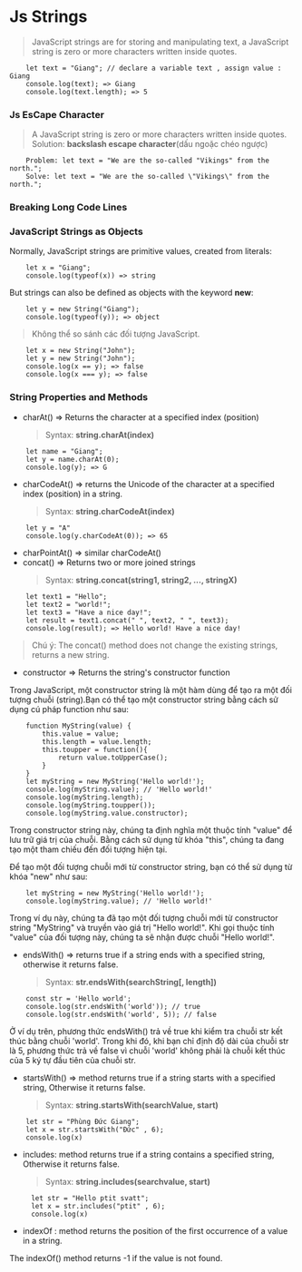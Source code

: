 # Js Strings

> JavaScript strings are for storing and manipulating text, a JavaScript string is zero or more characters written inside quotes.

```
    let text = "Giang"; // declare a variable text , assign value : Giang
    console.log(text); => Giang
    console.log(text.length); => 5

```

### Js EsCape Character

> A JavaScript string is zero or more characters written inside quotes.
> Solution: **backslash escape character**(dấu ngoặc chéo ngược)

```
    Problem: let text = "We are the so-called "Vikings" from the north.";
    Solve: let text = "We are the so-called \"Vikings\" from the north.";
```

### Breaking Long Code Lines

### JavaScript Strings as Objects

Normally, JavaScript strings are primitive values, created from literals:

```
    let x = "Giang";
    console.log(typeof(x)) => string
```

But strings can also be defined as objects with the keyword **new**:

```
    let y = new String("Giang");
    console.log(typeof(y)); => object
```

> Không thể so sánh các đối tượng JavaScript.

```
    let x = new String("John");
    let y = new String("John");
    console.log(x == y); => false
    console.log(x === y); => false
```

### String Properties and Methods

- charAt() => Returns the character at a specified index (position)
  > Syntax: **string.charAt(index)**

```
    let name = "Giang";
    let y = name.charAt(0);
    console.log(y); => G
```

- charCodeAt() => returns the Unicode of the character at a specified index (position) in a string.
  > Syntax: **string.charCodeAt(index)**

```
    let y = "A"
    console.log(y.charCodeAt(0)); => 65
```

- charPointAt() => similar charCodeAt()
- concat() => Returns two or more joined strings
  > Syntax: **string.concat(string1, string2, ..., stringX)**

```
    let text1 = "Hello";
    let text2 = "world!";
    let text3 = "Have a nice day!";
    let result = text1.concat(" ", text2, " ", text3);
    console.log(result); => Hello world! Have a nice day!
```

> Chú ý: The concat() method does not change the existing strings, returns a new string.

- constructor => Returns the string's constructor function

Trong JavaScript, một constructor string là một hàm dùng để tạo ra một đối tượng chuỗi (string).Bạn có thể tạo một constructor string bằng cách sử dụng cú pháp function như sau:

```
    function MyString(value) {
        this.value = value;
        this.length = value.length;
        this.toupper = function(){
            return value.toUpperCase();
        }
    }
    let myString = new MyString('Hello world!');
    console.log(myString.value); // 'Hello world!'
    console.log(myString.length);
    console.log(myString.toupper());
    console.log(myString.value.constructor);
```

Trong constructor string này, chúng ta định nghĩa một thuộc tính "value" để lưu trữ giá trị của chuỗi. Bằng cách sử dụng từ khóa "this", chúng ta đang tạo một tham chiếu đến đối tượng hiện tại.

Để tạo một đối tượng chuỗi mới từ constructor string, bạn có thể sử dụng từ khóa "new" như sau:

```
    let myString = new MyString('Hello world!');
    console.log(myString.value); // 'Hello world!'
```

Trong ví dụ này, chúng ta đã tạo một đối tượng chuỗi mới từ constructor string "MyString" và truyền vào giá trị "Hello world!". Khi gọi thuộc tính "value" của đối tượng này, chúng ta sẽ nhận được chuỗi "Hello world!".

- endsWith() => returns true if a string ends with a specified string, otherwise it returns false.
  > Syntax: **str.endsWith(searchString[, length])**

```
    const str = 'Hello world';
    console.log(str.endsWith('world')); // true
    console.log(str.endsWith('world', 5)); // false
```

Ở ví dụ trên, phương thức endsWith() trả về true khi kiểm tra chuỗi str kết thúc bằng chuỗi 'world'. Trong khi đó, khi bạn chỉ định độ dài của chuỗi str là 5, phương thức trả về false vì chuỗi 'world' không phải là chuỗi kết thúc của 5 ký tự đầu tiên của chuỗi str.

- startsWith() => method returns true if a string starts with a specified string, Otherwise it returns false.
  > Syntax: **string.startsWith(searchValue, start)**

```
    let str = "Phùng Đức Giang";
    let x = str.startsWith("Đức" , 6);
    console.log(x)
```

- includes: method returns true if a string contains a specified string, Otherwise it returns false.

  > Syntax: **string.includes(searchvalue, start)**

  ```
    let str = "Hello ptit svatt";
    let x = str.includes("ptit" , 6);
    console.log(x)
  ```

- indexOf : method returns the position of the first occurrence of a value in a string.

The indexOf() method returns -1 if the value is not found.
